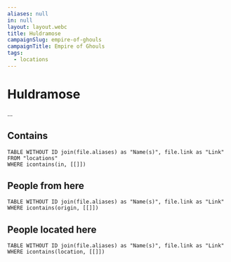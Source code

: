 ```yaml
---
aliases: null
in: null
layout: layout.webc
title: Huldramose
campaignSlug: empire-of-ghouls
campaignTitle: Empire of Ghouls
tags:
  - locations
---
```

# Huldramose

...

## Contains
```dataview
TABLE WITHOUT ID join(file.aliases) as "Name(s)", file.link as "Link"
FROM "locations"
WHERE icontains(in, [[]])
```

## People from here

```dataview
TABLE WITHOUT ID join(file.aliases) as "Name(s)", file.link as "Link"
WHERE icontains(origin, [[]])
```

## People located here

```dataview
TABLE WITHOUT ID join(file.aliases) as "Name(s)", file.link as "Link"
WHERE icontains(location, [[]])
```
